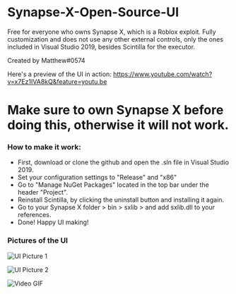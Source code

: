 # Synapse-X-Open-Source-UI
Free for everyone who owns Synapse X, which is a Roblox exploit. Fully customization and does not use any other external controls, only the ones included in Visual Studio 2019, besides Scintilla for the executor.

Created by Matthew#0574

Here's a preview of the UI in action:
https://www.youtube.com/watch?v=x7Ez1IVA8kQ&feature=youtu.be

# Make sure to own Synapse X before doing this, otherwise it will not work.

### How to make it work:

- First, download or clone the github and open the .sln file in Visual Studio 2019.
- Set your configuration settings to "Release" and "x86"
- Go to "Manage NuGet Packages" located in the top bar under the header "Project".
- Reinstall Scintilla, by clicking the uninstall button and installing it again.
- Go to your Synapse X folder > bin > sxlib > and add sxlib.dll to your references.
- Done! Happy UI making!

### Pictures of the UI

![UI Picture 1](https://i.gyazo.com/d9a4bfa40ed5ba6aebe00a2cdc04955a.png)

![UI Picture 2](https://i.gyazo.com/c70c857b3d39896babe1a30520c6b694.png)

![Video GIF](https://i.gyazo.com/419789c9984405f2305ad612a71fcb47.gif)
